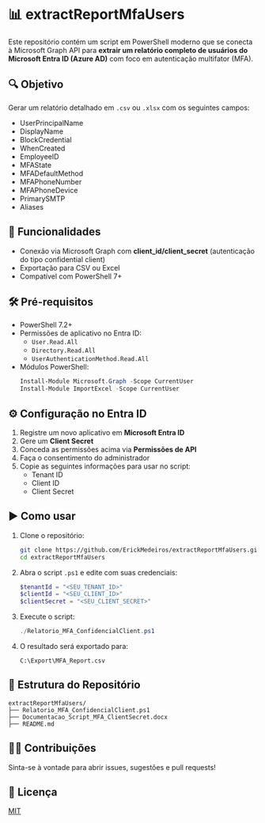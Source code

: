 # 📊 extractReportMfaUsers

Este repositório contém um script em PowerShell moderno que se conecta à Microsoft Graph API para **extrair um relatório completo de usuários do Microsoft Entra ID (Azure AD)** com foco em autenticação multifator (MFA).

## 🔍 Objetivo

Gerar um relatório detalhado em `.csv` ou `.xlsx` com os seguintes campos:
- UserPrincipalName
- DisplayName
- BlockCredential
- WhenCreated
- EmployeeID
- MFAState
- MFADefaultMethod
- MFAPhoneNumber
- MFAPhoneDevice
- PrimarySMTP
- Aliases

## 🚀 Funcionalidades

- Conexão via Microsoft Graph com **client_id/client_secret** (autenticação do tipo confidential client)
- Exportação para CSV ou Excel
- Compatível com PowerShell 7+

## 🛠️ Pré-requisitos

- PowerShell 7.2+
- Permissões de aplicativo no Entra ID:
  - `User.Read.All`
  - `Directory.Read.All`
  - `UserAuthenticationMethod.Read.All`
- Módulos PowerShell:
  ```powershell
  Install-Module Microsoft.Graph -Scope CurrentUser
  Install-Module ImportExcel -Scope CurrentUser
  ```

## ⚙️ Configuração no Entra ID

1. Registre um novo aplicativo em **Microsoft Entra ID**
2. Gere um **Client Secret**
3. Conceda as permissões acima via **Permissões de API**
4. Faça o consentimento do administrador
5. Copie as seguintes informações para usar no script:
   - Tenant ID
   - Client ID
   - Client Secret

## ▶️ Como usar

1. Clone o repositório:
   ```bash
   git clone https://github.com/ErickMedeiros/extractReportMfaUsers.git
   cd extractReportMfaUsers
   ```

2. Abra o script `.ps1` e edite com suas credenciais:
   ```powershell
   $tenantId = "<SEU_TENANT_ID>"
   $clientId = "<SEU_CLIENT_ID>"
   $clientSecret = "<SEU_CLIENT_SECRET>"
   ```

3. Execute o script:
   ```powershell
   ./Relatorio_MFA_ConfidencialClient.ps1
   ```

4. O resultado será exportado para:
   ```
   C:\Export\MFA_Report.csv
   ```

## 📂 Estrutura do Repositório

```
extractReportMfaUsers/
├── Relatorio_MFA_ConfidencialClient.ps1
├── Documentacao_Script_MFA_ClientSecret.docx
├── README.md
```

## 🙋‍♂️ Contribuições

Sinta-se à vontade para abrir issues, sugestões e pull requests!

## 📄 Licença

[MIT](LICENSE)
